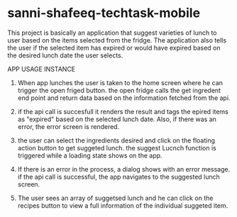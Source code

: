 # sanni-shafeeq-techtask-mobile
This project is basically an application that  suggest varieties of lunch to user based on the items selected from the fridge. The application also tells the user if the selected item has expired or would have expired based on the desired lunch date the user selects. 

APP USAGE INSTANCE

1. When app lunches the user is taken to the home screen where he can trigger the open friged button. the open fridge calls the get ingredent end point and return data based on the information fetched from the api. 

2. if the api call is succesfull it renders the result and tags the epired items as "expired" based on the selected lunch date. Also, if there was an error, the error screen is rendered.

3. the user can select the ingredients desired and click on the floating action button to get suggeted lunch. the suggest Lucnch function is triggered while a loading state shows on the app.

4. If there is an error in the process, a dialog shows with an error message. if the api call is successful, the app navigates to the suggested lunch screen.

5. The user sees an array of suggetsed lunch and he can click on the recipes button to view a full information of the individual suggeted item.